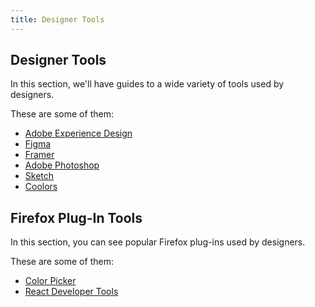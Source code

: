 ```yaml
---
title: Designer Tools
---
```

## Designer Tools

In this section, we'll have guides to a wide variety of tools used by designers.

These are some of them:

- [Adobe Experience Design](https://www.adobe.com/products/xd.html)
- [Figma](https://www.figma.com)
- [Framer](https://framer.com)
- [Adobe Photoshop](https://www.adobe.com/products/photoshop.html)
- [Sketch](https://www.sketchapp.com)
- [Coolors](http://coolors.co)


## Firefox Plug-In Tools 

In this section, you can see popular Firefox plug-ins used by designers.

These are some of them:

- [Color Picker](https://addons.mozilla.org/en-us/firefox/addon/colorzilla/?src=collection&collection_id=90e68e6a-f13f-5921-3412-5228262ca9db)
- [React Developer Tools](https://addons.mozilla.org/en-US/firefox/addon/react-devtools/)

